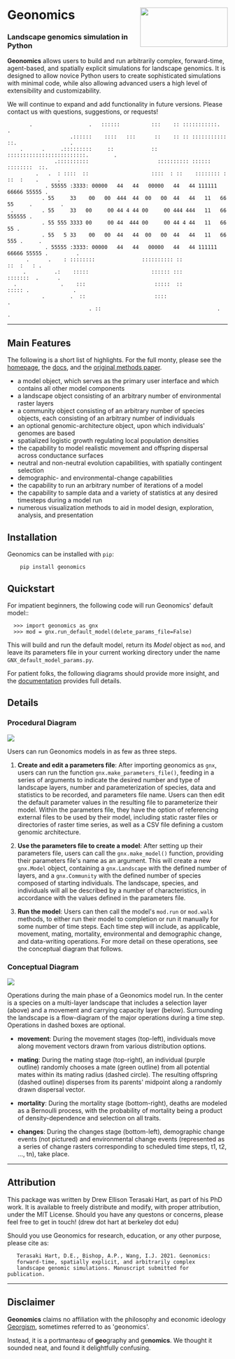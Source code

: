 # Geonomics <img align="right" width="200" height="90" src="./img/gnx_mini.png">

### Landscape genomics simulation in Python
 
**Geonomics** allows users to build and run arbitrarily complex, forward-time,
agent-based, and spatially explicit simulations for landscape genomics. It is
designed to allow novice Python users to create sophisticated simulations with
minimal code, while also allowing advanced users a high level of extensibility
and customizability.

We will continue to expand and add functionality in future versions. Please
contact us with questions, suggestions, or requests!

``` 
       .                  .   ::::::          :::    :: :::::::::::.           .
                    .::::::    ::::   :::      ::    :: :: ::::::::::: ::.                 .
    .      .     .:::::::::     ::            ::   :::::::::::::::::::::::::.        .   
               .::::::::::                      :::::::::: :::::: ::::::::  ::.
         .   .  : ::::  ::                    ::::  : ::    :::::::: : ::  :    .      .
            . 55555 :3333: 00000   44   44   00000   44   44 111111  66666 55555 .
           . 55     33    00   00  444  44  00   00  44   44   11   66     55     .         .
 .         . 55     33   00     00 44 4 44 00     00 444 444   11   66     555555 .
           . 55 555 3333 00     00 44  444 00     00 44 4 44   11   66         55 .
           . 55   5 33    00   00  44   44  00   00  44   44   11   66        555 .     .
            . 55555 :3333: 00000   44   44   00000   44   44 111111  66666 55555 .         .
      .      .    : ::::::::               :::::::::: ::              ::  :   : .
     .         .:    :::::                    :::::: :::             :::::::  .      .
  .              .    :::                      :::::  ::              ::::: .              . 
           .        .  ::                      ::::                      .
                          . ::                                     .                .
```
 
----------------------------

## Main Features

The following is a short list of highlights. For the full monty, please see
the [homepage](https://github.com/drewhart/geonomics),
the [docs](https://geonomics.readthedocs.org),
and the [original methods paper](PAPER_URL_HERE).

  - a model object, which serves as the primary user interface and which contains all other model components
  - a landscape object consisting of an arbitrary number of environmental raster layers
  - a community object consisting of an arbitrary number of species objects, each consisting of an arbitrary number of individuals
  - an optional genomic-architecture object, upon which individuals' genomes are based
  - spatialized logistic growth regulating local population densities
  - the capability to model realistic movement and offspring dispersal across conductance surfaces
  - neutral and non-neutral evolution capabilities, with spatially contingent selection
  - demographic- and environmental-change capabilities
  - the capability to run an arbitrary number of iterations of a model
  - the capability to sample data and a variety of statistics at any desired timesteps during a model run
  - numerous visualization methods to aid in model design, exploration, analysis, and presentation


## Installation

Geonomics can be installed with `pip`:

```
    pip install geonomics
```

## Quickstart

For impatient beginners, the following code will run Geonomics' default model::

```
  >>> import geonomics as gnx
  >>> mod = gnx.run_default_model(delete_params_file=False)
```

This will build and run the default model, return its _Model_ object
as `mod`, and leave its parameters file in your current working directory under
the name `GNX_default_model_params.py`.

For patient folks, the following diagrams should provide more insight, and the
[documentation](https://geonomics.readthedocs.org) provides full details.


## Details

### Procedural Diagram

<img src="./img/procedural_diagram.jpg">

Users can run Geonomics models in as few as three steps.

  1. **Create and edit a parameters file**: After importing geonomics as `gnx`,
   users can run the function `gnx.make_parameters_file()`, feeding in
   a series of arguments to indicate the desired number and type of landscape layers,
   number and parameterization of species, data and statistics to be recorded, and parameters
   file name. Users can then edit the default parameter values in the resulting file to parameterize
   their model. Within the parameters file, they have the option of referencing external files
   to be used by their model, including static raster files or directories of raster time series, as well
   as a CSV file defining a custom genomic architecture.

  1. **Use the parameters file to create a model**: After setting up their parameters file, users can
   call the `gnx.make_model()` function, providing their parameters file's name as an argument. This
   will create a new `gnx.Model` object, containing a `gnx.Landscape` with the defined number of layers,
   and a `gnx.Community` with the defined number of species composed of starting individuals. The landscape,
   species, and individuals will all be described by a number of characteristics, in accordance with the values
   defined in the parameters file.

  1. **Run the model**: Users can then call the model's `mod.run` or `mod.walk` methods, to either run their model
   to completion or run it manually for some number of time steps. Each time step will include, as applicable,
   movement, mating, mortality, environmental and demographic change, and data-writing operations. For more detail
   on these operations, see the conceptual diagram that follows.

### Conceptual Diagram

<img src="./img/conceptual_diagram.jpg">

Operations during the main phase of a Geonomics model run. In the center is a
species on a multi-layer landscape that includes a selection layer (above) and
a movement and carrying capacity layer (below). Surrounding the landscape is a
flow-diagram of the major operations during a time step. Operations in dashed
boxes are optional.

- **movement**: During the movement stages (top-left), individuals move
  along movement vectors drawn from various distribution options.

- **mating**: During the mating stage (top-right), an individual (purple outline) randomly
  chooses a mate (green outline) from all potential mates within its mating radius
  (dashed circle). The resulting offspring (dashed outline)  disperses from its
  parents' midpoint along a randomly drawn dispersal vector.

- **mortality**: During the mortality stage (bottom-right), deaths are modeled as a Bernoulli
  process, with the probability of mortality being a product of density-dependence
  and selection on all traits.

- **changes**: During the changes stage (bottom-left), demographic change events
  (not pictured) and environmental change events (represented as a
  series of change rasters corresponding to scheduled time steps,
  t1, t2, …, tn), take place.

------------------------------------------------------------------

## Attribution

This package was written by Drew Ellison Terasaki Hart, as part of his PhD work.
It is available to freely distribute and modify, with proper
attribution, under the MIT License. Should you have any questons or
concerns, please feel free to get in touch! (drew dot hart at berkeley dot edu)

Should you use Geonomics for research, education, or any other purpose, please
cite as:

       Terasaki Hart, D.E., Bishop, A.P., Wang, I.J. 2021. Geonomics:
       forward-time, spatially explicit, and arbitrarily complex
       landscape genomic simulations. Manuscript submitted for publication.                                                                                                                                                                                           

-------------------------------------------------------

## Disclaimer

**Geonomics** claims no affiliation with the philosophy and economic ideology
[Georgism](https://en.wikipedia.org/wiki/Georgism), sometimes referred to as
'geonomics'.

Instead, it is a portmanteau of **geo**graphy and ge**nomics**. 
We thought it sounded neat, and found it delightfully confusing.
